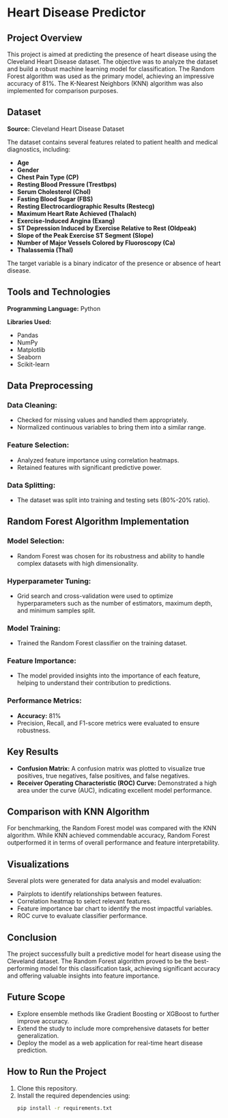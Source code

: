 # Heart Disease Predictor

## Project Overview
This project is aimed at predicting the presence of heart disease using the Cleveland Heart Disease dataset. The objective was to analyze the dataset and build a robust machine learning model for classification. The Random Forest algorithm was used as the primary model, achieving an impressive accuracy of 81%. The K-Nearest Neighbors (KNN) algorithm was also implemented for comparison purposes.

## Dataset
**Source:** Cleveland Heart Disease Dataset

The dataset contains several features related to patient health and medical diagnostics, including:
- **Age**
- **Gender**
- **Chest Pain Type (CP)**
- **Resting Blood Pressure (Trestbps)**
- **Serum Cholesterol (Chol)**
- **Fasting Blood Sugar (FBS)**
- **Resting Electrocardiographic Results (Restecg)**
- **Maximum Heart Rate Achieved (Thalach)**
- **Exercise-Induced Angina (Exang)**
- **ST Depression Induced by Exercise Relative to Rest (Oldpeak)**
- **Slope of the Peak Exercise ST Segment (Slope)**
- **Number of Major Vessels Colored by Fluoroscopy (Ca)**
- **Thalassemia (Thal)**

The target variable is a binary indicator of the presence or absence of heart disease.

## Tools and Technologies
**Programming Language:** Python

**Libraries Used:**
- Pandas
- NumPy
- Matplotlib
- Seaborn
- Scikit-learn

## Data Preprocessing
### Data Cleaning:
- Checked for missing values and handled them appropriately.
- Normalized continuous variables to bring them into a similar range.

### Feature Selection:
- Analyzed feature importance using correlation heatmaps.
- Retained features with significant predictive power.

### Data Splitting:
- The dataset was split into training and testing sets (80%-20% ratio).

## Random Forest Algorithm Implementation
### Model Selection:
- Random Forest was chosen for its robustness and ability to handle complex datasets with high dimensionality.

### Hyperparameter Tuning:
- Grid search and cross-validation were used to optimize hyperparameters such as the number of estimators, maximum depth, and minimum samples split.

### Model Training:
- Trained the Random Forest classifier on the training dataset.

### Feature Importance:
- The model provided insights into the importance of each feature, helping to understand their contribution to predictions.

### Performance Metrics:
- **Accuracy:** 81%
- Precision, Recall, and F1-score metrics were evaluated to ensure robustness.

## Key Results
- **Confusion Matrix:** A confusion matrix was plotted to visualize true positives, true negatives, false positives, and false negatives.
- **Receiver Operating Characteristic (ROC) Curve:** Demonstrated a high area under the curve (AUC), indicating excellent model performance.

## Comparison with KNN Algorithm
For benchmarking, the Random Forest model was compared with the KNN algorithm. While KNN achieved commendable accuracy, Random Forest outperformed it in terms of overall performance and feature interpretability.

## Visualizations
Several plots were generated for data analysis and model evaluation:
- Pairplots to identify relationships between features.
- Correlation heatmap to select relevant features.
- Feature importance bar chart to identify the most impactful variables.
- ROC curve to evaluate classifier performance.

## Conclusion
The project successfully built a predictive model for heart disease using the Cleveland dataset. The Random Forest algorithm proved to be the best-performing model for this classification task, achieving significant accuracy and offering valuable insights into feature importance.

## Future Scope
- Explore ensemble methods like Gradient Boosting or XGBoost to further improve accuracy.
- Extend the study to include more comprehensive datasets for better generalization.
- Deploy the model as a web application for real-time heart disease prediction.

## How to Run the Project
1. Clone this repository.
2. Install the required dependencies using:
   ```bash
   pip install -r requirements.txt
